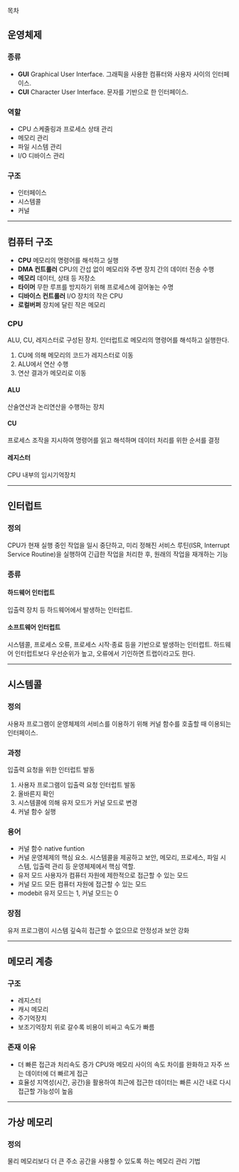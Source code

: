 목차
## 운영체제
### 종류
- **GUI**
  Graphical User Interface. 그래픽을 사용한 컴퓨터와 사용자 사이의 인터페이스.
- **CUI**
  Character User Interface. 문자를 기반으로 한 인터페이스.

### 역할
- CPU 스케줄링과 프로세스 상태 관리
- 메모리 관리
- 파일 시스템 관리
- I/O 디바이스 관리

### 구조
- 인터페이스
- 시스템콜
- 커널
---
## 컴퓨터 구조
- **CPU**
  메모리의 명령어를 해석하고 실행
- **DMA 컨트롤러**
  CPU의 간섭 없이 메모리와 주변 장치 간의 데이터 전송 수행
- **메모리**
  데이터, 상태 등 저장소
- **타이머**
  무한 루프를 방지하기 위해 프로세스에 걸어놓는 수명
- **디바이스 컨트롤러**
  I/O 장치의 작은 CPU
- **로컬버퍼**
  장치에 달린 작은 메모리

### CPU
ALU, CU, 레지스터로 구성된 장치. 인터럽트로 메모리의 명령어를 해석하고 실행한다.  
1. CU에 의해 메모리의 코드가 레지스터로 이동
2. ALU에서 연산 수행
3. 연산 결과가 메모리로 이동  

#### ALU
산술연산과 논리연산을 수행하는 장치

#### CU
프로세스 조작을 지시하여 명령어를 읽고 해석하며 데이터 처리를 위한 순서를 결정  

#### 레지스터
CPU 내부의 임시기억장치  

---
## 인터럽트
### 정의
CPU가 현재 실행 중인 작업을 일시 중단하고, 미리 정해진 서비스 루틴(ISR, Interrupt Service Routine)을 실행하여 긴급한 작업을 처리한 후, 원래의 작업을 재개하는 기능  

### 종류
#### 하드웨어 인터럽트
입출력 장치 등 하드웨어에서 발생하는 인터럽트.  

#### 소프트웨어 인터럽트
시스템콜, 프로세스 오류, 프로세스 시작·종료 등을 기반으로 발생하는 인터럽트. 하드웨어 인터럽트보다 우선순위가 높고, 오류에서 기인하면 트랩이라고도 한다.  

---
## 시스템콜
### 정의
사용자 프로그램이 운영체제의 서비스를 이용하기 위해 커널 함수를 호출할 때 이용되는 인터페이스.  

### 과정
입출력 요청을 위한 인터럽트 발동  
1. 사용자 프로그램이 입출력 요청 인터럽트 발동
2. 올바른지 확인
3. 시스템콜에 의해 유저 모드가 커널 모드로 변경
4. 커널 함수 실행

### 용어
- 커널 함수
  native funtion
- 커널
  운영체제의 핵심 요소. 시스템콜을 제공하고 보안, 메모리, 프로세스, 파일 시스템, 입출력 관리 등 운영체제에서 핵심 역할.
- 유저 모드
  사용자가 컴퓨터 자원에 제한적으로 접근할 수 있는 모드
- 커널 모드
  모든 컴퓨터 자원에 접근할 수 있는 모드
- modebit
  유저 모드는 1, 커널 모드는 0

### 장점
유저 프로그램이 시스템 깊숙히 접근할 수 없으므로 안정성과 보안 강화  

---
## 메모리 계층
### 구조
- 레지스터
- 캐시 메모리
- 주기억장치
- 보조기억장치
위로 갈수록 비용이 비싸고 속도가 빠름  
### 존재 이유
- 더 빠른 접근과 처리속도 증가
  CPU와 메모리 사이의 속도 차이를 완화하고 자주 쓰는 데이터에 더 빠르게 접근  
- 효율성
  지역성(시간, 공간)을 활용하여 최근에 접근한 데이터는 빠른 시간 내로 다시 접근할 가능성이 높음  

---
## 가상 메모리
### 정의
물리 메모리보다 더 큰 주소 공간을 사용할 수 있도록 하는 메모리 관리 기법  